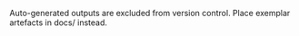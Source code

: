 Auto-generated outputs are excluded from version control. Place exemplar artefacts in docs/ instead.

